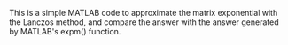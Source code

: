 This is a simple MATLAB code to approximate the matrix exponential with the Lanczos method, and compare the answer with the answer generated by MATLAB's expm() function.
